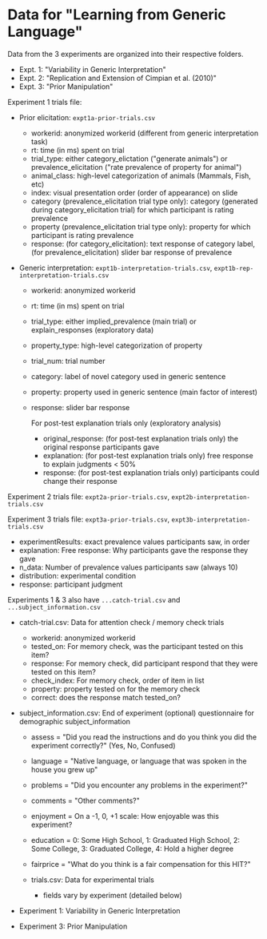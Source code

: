 # Data for "Learning from Generic Language"

Data from the 3 experiments are organized into their respective folders.

- Expt. 1: "Variability in Generic Interpretation"
- Expt. 2: "Replication and Extension of Cimpian et al. (2010)"
- Expt. 3: "Prior Manipulation"

Experiment 1 trials file:

- Prior elicitation: `expt1a-prior-trials.csv`
  - workerid: anonymized workerid (different from generic interpretation task)
  - rt: time (in ms) spent on trial
  - trial_type: either category_elictation ("generate animals") or prevalence_elicitation ("rate prevalence of property for animal")
  - animal_class: high-level categorization of animals (Mammals, Fish, etc)
  - index: visual presentation order (order of appearance) on slide
  - category (prevalence_elicitation trial type only): category (generated during category_elicitation trial) for which participant is rating prevalence
  - property (prevalence_elicitation trial type only): property for which participant is rating prevalence
  - response: (for category_elicitation): text response of category label, (for prevalence_elicitation) slider bar response of prevalence

- Generic interpretation: `expt1b-interpretation-trials.csv`,  `expt1b-rep-interpretation-trials.csv`
  - workerid: anonymized workerid
  - rt: time (in ms) spent on trial
  - trial_type: either implied_prevalence (main trial) or explain_responses (exploratory data)
  - property_type: high-level categorization of property
  - trial_num: trial number
  - category: label of novel category used in generic sentence
  - property: property used in generic sentence (main factor of interest)
  - response: slider bar response

    For post-test explanation trials only (exploratory analysis)
    - original_response: (for post-test explanation trials only) the original response participants gave
    - explanation: (for post-test explanation trials only) free response to explain judgments < 50%
    - response: (for post-test explanation trials only) participants could change their response

Experiment 2 trials file: `expt2a-prior-trials.csv`, `expt2b-interpretation-trials.csv`

Experiment 3 trials file: `expt3a-prior-trials.csv`, `expt3b-interpretation-trials.csv`
- experimentResults: exact prevalence values participants saw, in order
- explanation: Free response: Why participants gave the response they gave
- n_data: Number of prevalence values participants saw (always 10)
- distribution: experimental condition
- response: participant judgment


Experiments 1 & 3 also have `...catch-trial.csv` and `...subject_information.csv`
- catch-trial.csv: Data for attention check / memory check trials
  - workerid: anonymized workerid
  - tested_on: For memory check, was the participant tested on this item?
  - response: For memory check, did participant respond that they were tested on this item?
  - check_index: For memory check, order of item in list
  - property: property tested on for the memory check
  - correct: does the response match tested_on?

- subject_information.csv: End of experiment (optional) questionnaire for demographic subject_information
  - assess = "Did you read the instructions and do you think you did the experiment correctly?" (Yes, No, Confused)
  - language = "Native language, or language that was spoken in the house you grew up"
  - problems = "Did you encounter any problems in the experiment?"
  - comments = "Other comments?"
  - enjoyment = On a -1, 0, +1 scale: How enjoyable was this experiment?
  - education = 0: Some High School, 1: Graduated High School, 2: Some College, 3: Graduated College, 4: Hold a higher degree
  - fairprice = "What do you think is a fair compensation for this HIT?"

  - trials.csv: Data for experimental trials
    - fields vary by experiment (detailed below)

- Experiment 1: Variability in Generic Interpretation


- Experiment 3: Prior Manipulation

